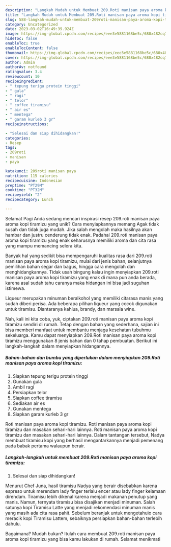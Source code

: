 ```yaml
---
description: "Langkah Mudah untuk Membuat 209.Roti manisan paya aroma kopi tiramizu yang Lezat"
title: "Langkah Mudah untuk Membuat 209.Roti manisan paya aroma kopi tiramizu yang Lezat"
slug: 588-langkah-mudah-untuk-membuat-209roti-manisan-paya-aroma-kopi-tiramizu-yang-lezat
category: Uncategorized
date: 2023-03-02T16:49:39.924Z
image: https://img-global.cpcdn.com/recipes/eee3e5881168be5c/680x482cq70/209roti-manisan-paya-aroma-kopi-tiramizu-foto-resep-utama.jpg
hideToc: false
enableToc: true
enableTocContent: false
thumbnail: https://img-global.cpcdn.com/recipes/eee3e5881168be5c/680x482cq70/209roti-manisan-paya-aroma-kopi-tiramizu-foto-resep-utama.jpg
cover: https://img-global.cpcdn.com/recipes/eee3e5881168be5c/680x482cq70/209roti-manisan-paya-aroma-kopi-tiramizu-foto-resep-utama.jpg
author: Admin
authorAv: notfound
ratingvalue: 3.4
reviewcount: 10
recipeingredient:
- " tepung terigu protein tinggi"
- " gula"
- " ragi"
- " telor"
- " coffee tiramisu"
- " air es"
- " mentega"
- " garam kurleb 3 gr"
recipeinstructions:

- "Selesai dan siap dihidangkan!"
categories:
- Resep
tags:
- 209roti
- manisan
- paya

katakunci: 209roti manisan paya 
nutrition: 115 calories
recipecuisine: Indonesian
preptime: "PT29M"
cooktime: "PT32M"
recipeyield: "2"
recipecategory: Lunch

---
```



Selamat Pagi Anda sedang mencari inspirasi resep 209.roti manisan paya aroma kopi tiramizu yang unik? Cara menyiapkannya memang Agak tidak susah dan tidak juga mudah. Jika salah mengolah maka hasilnya akan hambar dan justru cenderung tidak enak. Padahal 209.roti manisan paya aroma kopi tiramizu yang enak seharusnya memiliki aroma dan cita rasa yang mampu memancing selera kita.


Banyak hal yang sedikit bisa mempengaruhi kualitas rasa dari 209.roti manisan paya aroma kopi tiramizu, mulai dari jenis bahan, selanjutnya pemilihan bahan segar dan bagus, hingga cara mengolah dan menghidangkannya. Tidak usah bingung kalau ingin menyiapkan 209.roti manisan paya aroma kopi tiramizu yang enak di mana pun anda berada, karena asal sudah tahu caranya maka hidangan ini bisa jadi suguhan istimewa.

Liqueur merupakan minuman beralkohol yang memiliki citarasa manis yang sudah diberi perisa. Ada beberapa pilihan liqueur yang cocok digunakan untuk tiramisu. Diantaranya kahlua, brandy, dan marsala wine.


Nah, kali ini kita coba, yuk, ciptakan 209.roti manisan paya aroma kopi tiramizu sendiri di rumah. Tetap dengan bahan yang sederhana, sajian ini bisa memberi manfaat untuk membantu menjaga kesehatan tubuhmu sekeluarga. Kamu dapat menyiapkan 209.Roti manisan paya aroma kopi tiramizu menggunakan 8 jenis bahan dan 0 tahap pembuatan. Berikut ini langkah-langkah dalam menyiapkan hidangannya.

<!--inarticleads1-->

##### Bahan-bahan dan bumbu yang diperlukan dalam menyiapkan 209.Roti manisan paya aroma kopi tiramizu:

1. Siapkan  tepung terigu protein tinggi
1. Gunakan  gula
1. Ambil  ragi
1. Persiapkan  telor
1. Siapkan  coffee tiramisu
1. Sediakan  air es
1. Gunakan  mentega
1. Siapkan  garam kurleb 3 gr


Roti manisan paya aroma kopi tiramizu. Roti manisan paya aroma kopi tiramizu dan masakan sehari-hari lainnya. Roti manisan paya aroma kopi tiramizu dan masakan sehari-hari lainnya. Dalam tantangan tersebut, Nadya membuat tiramisu kopi yang berhasil mengantarkannya menjadi pemenang pada babak pertama walaupun berair. 

<!--inarticleads2-->

##### Langkah-langkah untuk membuat 209.Roti manisan paya aroma kopi tiramizu:


1. Selesai dan siap dihidangkan!

Menurut Chef Juna, hasil tiramisu Nadya yang berair disebabkan karena espreso untuk merendam lady finger terlalu encer atau lady finger kelamaan direndam. Tiramisu lebih dikenal karena menjadi makanan penutup yang manis. Namun, ternyata tiramisu bisa disajikan menjadi minuman. Salah satunya kopi Tiramisu Latte yang menjadi rekomendasi minuman manis yang masih ada cita rasa pahit. Sebelum beranjak untuk mengetahuio cara meracik kopi Tiramisu Lattem, sebaiknya persiapkan bahan-bahan terlebih dahulu. 

Bagaimana? Mudah bukan? Itulah cara membuat 209.roti manisan paya aroma kopi tiramizu yang bisa kamu lakukan di rumah. Selamat menikmati
